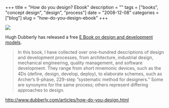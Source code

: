 +++
title = "How do you design? Ebook"
description = ""
tags = ["books", "concept design", "design", "process"]
date = "2008-12-08"
categories = ["blog"]
slug = "how-do-you-design-ebook"
+++



  <div class="notebook-screenshot"><a href="http://www.dubberly.com/articles/how-do-you-design.html"><img src="http://media.konigi.com/notebook/how-do-you-design-book.jpg" class="notebook-image" /></a></div><p>Hugh Dubberly has released a free <a href="http://www.dubberly.com/articles/how-do-you-design.html">E Book on design and development models</a>.</p>
<blockquote><p>In this book, I have collected over one-hundred descriptions of design and development processes, from architecture, industrial design, mechanical engineering, quality management, and software development. They range from short mnemonic devices, such as the 4Ds (deﬁne, design, develop, deploy), to elaborate schemes, such as Archer’s 9-phase, 229-step “systematic method for designers.” Some are synonyms for the same process; others represent differing approaches to design.</p></blockquote>
    
  <a href="http://www.dubberly.com/articles/how-do-you-design.html">http://www.dubberly.com/articles/how-do-you-design.html</a>
